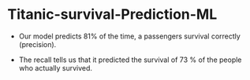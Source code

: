 # Titanic-survival-Prediction-ML

 - Our model predicts 81% of the time, a passengers survival correctly (precision).
 
 - The recall tells us that it predicted the survival of 73 % of the people who actually survived.
  
